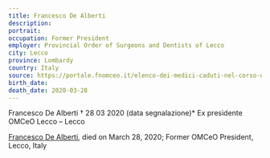 ```yaml
---
title: Francesco De Alberti
description: 
portrait: 
occupation: Former President	
employer: Provincial Order of Surgeons and Dentists of Lecco
city: Lecco
province: Lombardy
country: Italy
source: https://portale.fnomceo.it/elenco-dei-medici-caduti-nel-corso-dellepidemia-di-covid-19/
birth_date: 
death_date: 2020-03-28
---
```


Francesco De Alberti † 28 03 2020 (data segnalazione)*
Ex presidente OMCeO Lecco – Lecco

<a href="https://portale.fnomceo.it/il-cordoglio-di-pierfranco-ravizza-presidente-omceo-lecco-per-la-scomparsa-di-francesco-de-alberti/">Francesco De Alberti</a>, died on March 28, 2020; Former OMCeO President, Lecco, Italy
